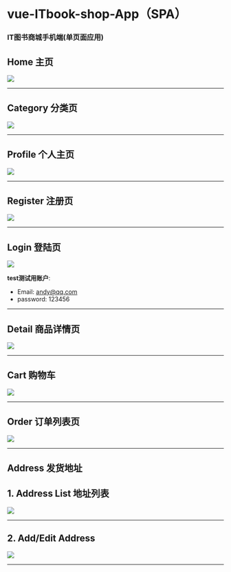 # vue-ITbook-shop-App（SPA）
### IT图书商城手机端(单页面应用)

## Home 主页
![](./src/assets/images/MK-Home.png)

---

## Category 分类页
![](./src/assets/images/MK-Category.png)

---

## Profile 个人主页
![](./src/assets/images/MK-Profile.png)

---

## Register 注册页
![](./src/assets/images/MK-Register.png)

---

## Login 登陆页
![](./src/assets/images/MK-Login.png)

**test测试用账户**:
- Email: andy@qq.com
- password: 123456

---

## Detail 商品详情页
![](./src/assets/images/MK-Detail.png)

---

## Cart 购物车
![](./src/assets/images/MK-Cart.png)

---

## Order 订单列表页
![](./src/assets/images/MK-OrderConfirm.png)

---

## Address 发货地址
## 1. Address List 地址列表
![](./src/assets/images/MK-AddressList.png)

---

## 2. Add/Edit Address
![](./src/assets/images/MK-EditAddress.png)

---